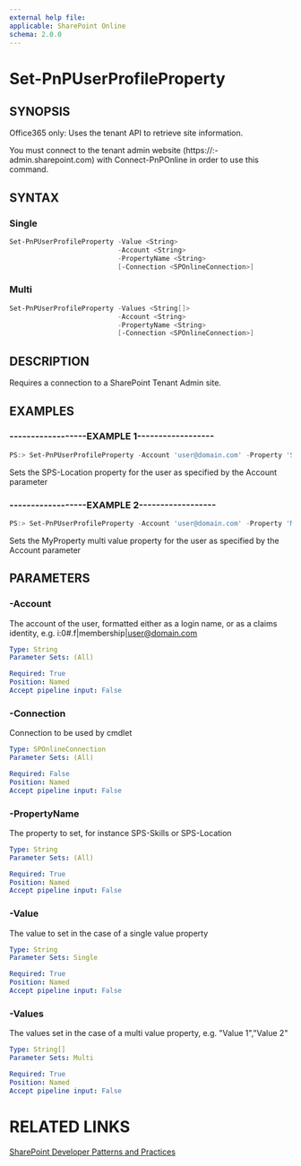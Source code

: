 ```yaml
---
external help file:
applicable: SharePoint Online
schema: 2.0.0
---
```

# Set-PnPUserProfileProperty

## SYNOPSIS
Office365 only: Uses the tenant API to retrieve site information.

You must connect to the tenant admin website (https://:<tenant>-admin.sharepoint.com) with Connect-PnPOnline in order to use this command. 


## SYNTAX 

### Single
```powershell
Set-PnPUserProfileProperty -Value <String>
                           -Account <String>
                           -PropertyName <String>
                           [-Connection <SPOnlineConnection>]
```

### Multi
```powershell
Set-PnPUserProfileProperty -Values <String[]>
                           -Account <String>
                           -PropertyName <String>
                           [-Connection <SPOnlineConnection>]
```

## DESCRIPTION
Requires a connection to a SharePoint Tenant Admin site.

## EXAMPLES

### ------------------EXAMPLE 1------------------
```powershell
PS:> Set-PnPUserProfileProperty -Account 'user@domain.com' -Property 'SPS-Location' -Value 'Stockholm'
```

Sets the SPS-Location property for the user as specified by the Account parameter

### ------------------EXAMPLE 2------------------
```powershell
PS:> Set-PnPUserProfileProperty -Account 'user@domain.com' -Property 'MyProperty' -Values 'Value 1','Value 2'
```

Sets the MyProperty multi value property for the user as specified by the Account parameter

## PARAMETERS

### -Account
The account of the user, formatted either as a login name, or as a claims identity, e.g. i:0#.f|membership|user@domain.com

```yaml
Type: String
Parameter Sets: (All)

Required: True
Position: Named
Accept pipeline input: False
```

### -Connection
Connection to be used by cmdlet

```yaml
Type: SPOnlineConnection
Parameter Sets: (All)

Required: False
Position: Named
Accept pipeline input: False
```

### -PropertyName
The property to set, for instance SPS-Skills or SPS-Location

```yaml
Type: String
Parameter Sets: (All)

Required: True
Position: Named
Accept pipeline input: False
```

### -Value
The value to set in the case of a single value property

```yaml
Type: String
Parameter Sets: Single

Required: True
Position: Named
Accept pipeline input: False
```

### -Values
The values set in the case of a multi value property, e.g. "Value 1","Value 2"

```yaml
Type: String[]
Parameter Sets: Multi

Required: True
Position: Named
Accept pipeline input: False
```

# RELATED LINKS

[SharePoint Developer Patterns and Practices](http://aka.ms/sppnp)